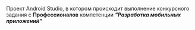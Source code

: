 Проект Android Studio, в котором происходит выполнение конкурсного задания с **Профессионалов** компетенции _**"Разработка мобильных приложений"**_
